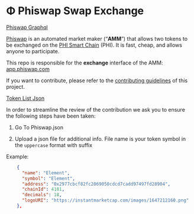 # Φ Phiswap Swap Exchange

<p><a href="https://graph.phiswap.com/subgraphs/name/exchange/graphql">Phiswap Graphql</a></p>

[Phiswap](https://phiswap.com/) is an automated market maker (“**AMM**”) that allows two tokens to be exchanged on the [PHI Smart Chain](https://phi.network) (PHI). It is fast, cheap, and allows anyone to participate.

This repo is responsible for the **exchange** interface of the AMM: [app.phiswap.com](https://app.phiswap.com/)

If you want to contribute, please refer to the [contributing guidelines](./CONTRIBUTING.md) of this project.

<p><a href="https://github.com/Phinetwork/phiswap/blob/main/phiswap.json">Token List Json</a></p>

In order to streamline the review of the contribution we ask you
to ensure the following steps have been taken:

1. Go To Phiswap.json

2. Upload a json file for additional info. File name is your token symbol in the `uppercase` format with suffix


Example:

```json
    {
      "name": "Element",
      "symbol": "Element",
      "address": "0x2977cbcf82fc2069050cdcd7cadd97497fd28904",
      "chainId": 4181,
      "decimals": 18,
      "logoURI": "https://instantmarketcap.com/images/1647212160.png"
    },

```
